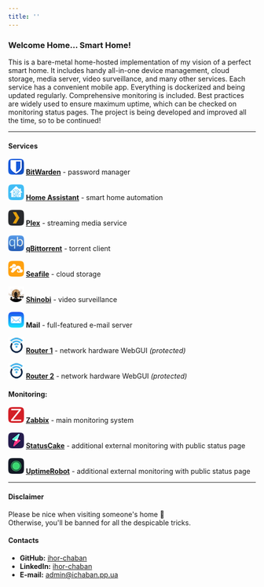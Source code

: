 ```yaml
---
title: ''
---
```

### Welcome Home... Smart Home!
This is a bare-metal home-hosted implementation of my vision of a perfect smart home. It includes handy all-in-one device management, cloud storage, media server, video surveillance, and many other services. Each service has a convenient mobile app. Everything is dockerized and being updated regularly. Comprehensive monitoring is included.
Best practices are widely used to ensure maximum uptime, which can be checked on monitoring status pages.
The project is being developed and improved all the time, so to be continued!

---

#### Services
[![BitWarden](image/bitwarden.png)](https://bitwarden.ichaban.pp.ua) [**BitWarden**](https://bitwarden.ichaban.pp.ua) - password manager\
\
[![Home Assistant](image/home-assistant.png)](https://home-assistant.ichaban.pp.ua) [**Home Assistant**](https://home-assistant.ichaban.pp.ua) - smart home automation\
\
[![Plex](image/plex.png)](https://plex.ichaban.pp.ua) [**Plex**](https://plex.ichaban.pp.ua) - streaming media service\
\
[![qBittorrent](image/qbittorrent.png)](https://qbittorrent.ichaban.pp.ua) [**qBittorrent**](https://qbittorrent.ichaban.pp.ua) - torrent client\
\
[![Seafile](image/seafile.png)](https://seafile.ichaban.pp.ua) [**Seafile**](https://seafile.ichaban.pp.ua) - cloud storage\
\
[![Shinobi](image/shinobi.png)](https://shinobi.ichaban.pp.ua) [**Shinobi**](https://shinobi.ichaban.pp.ua) - video surveillance\
\
![Mail](image/mail.png) **Mail** - full-featured e-mail server\
\
[![Router1](image/openwrt.png)](https://router1.ichaban.pp.ua) [**Router 1**](https://router1.ichaban.pp.ua) - network hardware WebGUI *(protected)*\
\
[![Router2](image/openwrt.png)](https://router2.ichaban.pp.ua) [**Router 2**](https://router2.ichaban.pp.ua) - network hardware WebGUI *(protected)*

#### Monitoring:
[![Zabbix](image/zabbix.png)](https://zabbix.ichaban.pp.ua) [**Zabbix**](https://zabbix.ichaban.pp.ua) - main monitoring system\
\
[![StatusCake](image/statuscake.png)](https://statuscake.ichaban.pp.ua) [**StatusCake**](https://statuscake.ichaban.pp.ua) - additional external monitoring with public status page\
\
[![UptimeRobot](image/uptimerobot.png)](https://stats.uptimerobot.com/MNJ53f5w5R) [**UptimeRobot**](https://stats.uptimerobot.com/MNJ53f5w5R) - additional external monitoring with public status page

---

#### Disclaimer
Please be nice when visiting someone's home 🙂\
Otherwise, you'll be banned for all the despicable tricks.

#### Contacts
 - **GitHub:** [ihor-chaban](https://github.com/ihor-chaban)
 - **LinkedIn:** [ihor-chaban](https://www.linkedin.com/in/ihor-chaban)
 - **E-mail:** [admin@ichaban.pp.ua](mailto:admin@ichaban.pp.ua)
